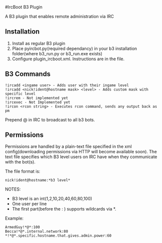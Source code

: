 #IrcBoot B3 Plugin

A B3 plugin that enables remote administration via IRC 

Installation
------------
1. Install as regular B3 plugin
2. Place pyircbot.py(required dependancy) in your b3 installation folder(where b3_run.py or b3_run.exe exists)
3. Configure plugin_ircboot.xml. Instructions are in the file.


B3 Commands
-----------

	!ircadd <ingame user> - Adds user with their ingame level
	!ircadd <nick!ident@hostname mask> <level> - Adds custom mask with specific level
	!ircrem - Not implemented yet
	!ircexec - Not Implemented yet
	!ircon <rcon string> - Executes rcon command, sends any output back as pm
	
Prepend @ in IRC to broadcast to all b3 bots.

Permissions
-----------
Permissions are handled by a plain-text file specified in the xml config(downloading permissions via HTTP will become available soon).
The text file specifies which B3 level users on IRC have when they communicate with the bot(s).

The file format is:
	
	nick!ident@hostname:*b3 level*
	
NOTES: 
* B3 level is an int(1,2,10,20,40,60,80,100)
* One user per line
* The first part(before the : ) supports wildcards via *.

Example:
	
	ArmedGuy!*@*:100
	Becca!*@*.internal.network:80
	*!*@*.specific.hostname.that.gives.admin.power:60
	
	
